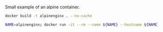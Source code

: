 Small example of an alpine container. 

```bash
docker build -t alpinenginx . --no-cache
```

```bash
NAME=alpinenginx; docker run -it --rm --name ${NAME} --hostname ${NAME} -p 8000:80 ${NAME}
```

